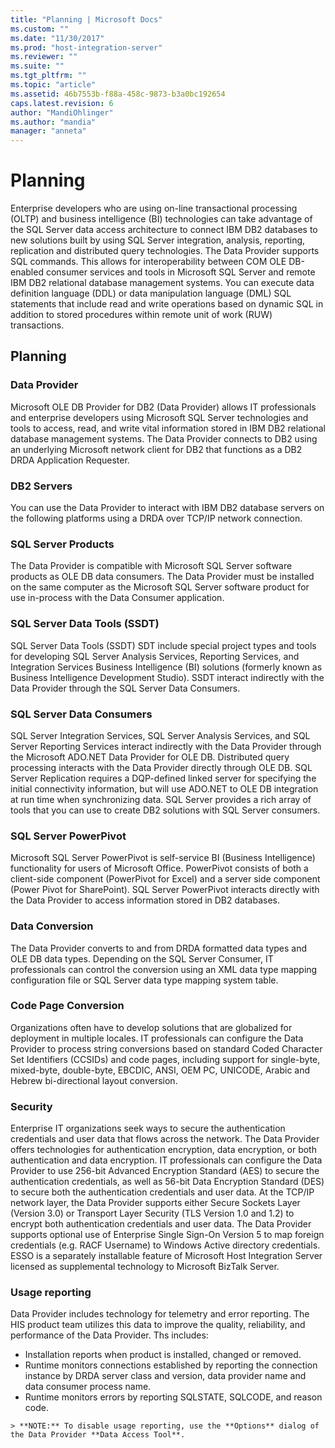 ```yaml
---
title: "Planning | Microsoft Docs"
ms.custom: ""
ms.date: "11/30/2017"
ms.prod: "host-integration-server"
ms.reviewer: ""
ms.suite: ""
ms.tgt_pltfrm: ""
ms.topic: "article"
ms.assetid: 46b7553b-f88a-458c-9873-b3a0bc192654
caps.latest.revision: 6
author: "MandiOhlinger"
ms.author: "mandia"
manager: "anneta"
---
```

# Planning
Enterprise developers who are using on-line transactional processing (OLTP) and business intelligence (BI) technologies can take advantage of the SQL Server data access architecture to connect IBM DB2 databases to new solutions built by using SQL Server integration, analysis, reporting, replication and distributed query technologies. The Data Provider supports SQL commands. This allows for interoperability between COM OLE DB-enabled consumer services and tools in Microsoft SQL Server and remote IBM DB2 relational database management systems. You can execute data definition language (DDL) or data manipulation language (DML) SQL statements that include read and write operations based on dynamic SQL in addition to stored procedures within remote unit of work (RUW) transactions.  
  
## Planning   
  
### Data Provider  
 Microsoft OLE DB Provider for DB2 (Data Provider) allows IT professionals and enterprise developers using Microsoft SQL Server technologies and tools to access, read, and write vital information stored in IBM DB2 relational database management systems. The Data Provider connects to DB2 using an underlying Microsoft network client for DB2 that functions as a DB2 DRDA Application Requester.  
  
### DB2 Servers  
 You can use the Data Provider to interact with IBM DB2 database servers on the following platforms using a DRDA over TCP/IP network connection.  
  
### SQL Server Products  
 The Data Provider is compatible with Microsoft SQL Server software products as OLE DB data consumers. The Data Provider must be installed on the same computer as the Microsoft SQL Server software product for use in-process with the Data Consumer application.  
  
### SQL Server Data Tools (SSDT)  
 SQL Server Data Tools (SSDT) SDT include special project types and tools for developing SQL Server Analysis Services, Reporting Services, and Integration Services Business Intelligence (BI) solutions (formerly known as Business Intelligence Development Studio). SSDT interact indirectly with the Data Provider through the SQL Server Data Consumers.   
  
### SQL Server Data Consumers  
 SQL Server Integration Services, SQL Server Analysis Services, and SQL Server Reporting Services interact indirectly with the Data Provider through the Microsoft ADO.NET Data Provider for OLE DB. Distributed query processing interacts with the Data Provider directly through OLE DB. SQL Server Replication requires a DQP-defined linked server for specifying the initial connectivity information, but will use ADO.NET to OLE DB integration at run time when synchronizing data. SQL Server provides a rich array of tools that you can use to create DB2 solutions with SQL Server consumers.  
  
### SQL Server PowerPivot  
 Microsoft SQL Server PowerPivot is self-service BI (Business Intelligence) functionality for users of Microsoft Office. PowerPivot consists of both a client-side component (PowerPivot for Excel) and a server side component (Power Pivot for SharePoint). SQL Server PowerPivot interacts directly with the Data Provider to access information stored in DB2 databases.  
  
### Data Conversion  
 The Data Provider converts to and from DRDA formatted data types and OLE DB data types. Depending on the SQL Server Consumer, IT professionals can control the conversion using an XML data type mapping configuration file or SQL Server data type mapping system table.  
  
### Code Page Conversion  
 Organizations often have to develop solutions that are globalized for deployment in multiple locales. IT professionals can configure the Data Provider to process string conversions based on standard Coded Character Set Identifiers (CCSIDs) and code pages, including support for single-byte, mixed-byte, double-byte, EBCDIC, ANSI, OEM PC, UNICODE, Arabic and Hebrew bi-directional layout conversion.  
  
### Security  
 Enterprise IT organizations seek ways to secure the authentication credentials and user data that flows across the network. The Data Provider offers technologies for authentication encryption, data encryption, or both authentication and data encryption. IT professionals can configure the Data Provider to use 256-bit Advanced Encryption Standard (AES) to secure the authentication credentials, as well as 56-bit Data Encryption Standard (DES) to secure both the authentication credentials and user data. At the TCP/IP network layer, the Data Provider supports either Secure Sockets Layer (Version 3.0) or Transport Layer Security (TLS Version 1.0 and 1.2) to encrypt both authentication credentials and user data. The Data Provider supports optional use of Enterprise Single Sign-On Version 5 to map foreign credentials (e.g. RACF Username) to Windows Active directory credentials. ESSO is a separately installable feature of Microsoft Host Integration Server licensed as supplemental technology to Microsoft BizTalk Server.
 
### Usage reporting 
 Data Provider includes technology for telemetry and error reporting. The HIS product team utilizes this data to improve the quality, reliability, and performance of the Data Provider. Ths includes:
-    Installation reports when product is installed, changed or removed.
-    Runtime monitors connections established by reporting the connection instance by DRDA server class and version, data provider name and data consumer process name.
-    Runtime monitors errors by reporting SQLSTATE, SQLCODE, and reason code.

    > **NOTE:** To disable usage reporting, use the **Options** dialog of the Data Provider **Data Access Tool**. 